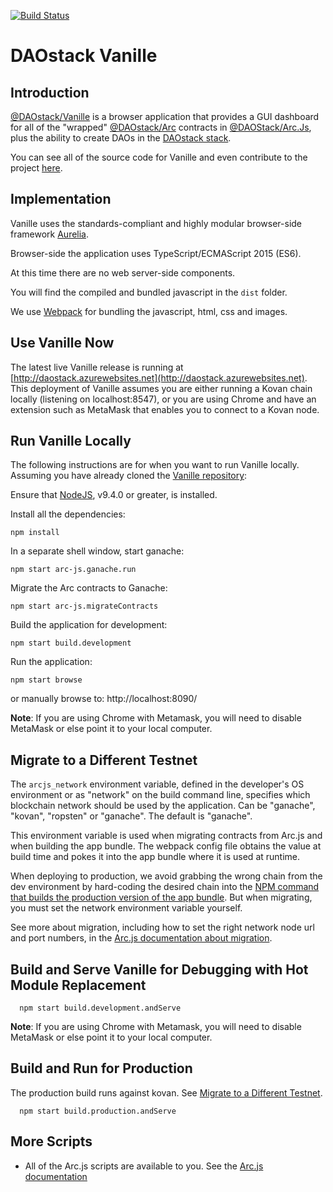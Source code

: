 [![Build Status](https://api.travis-ci.org/daostack/vanille.svg?branch=master)](https://travis-ci.org/daostack/vanille)

# DAOstack Vanille

## Introduction

[@DAOstack/Vanille](https://github.com/daostack/vanille) is a browser application that provides a GUI dashboard for all of the "wrapped" [@DAOstack/Arc](https://github.com/daostack/arc.js) contracts in [@DAOStack/Arc.Js](https://github.com/daostack/arc.js), plus the ability to create DAOs in the [DAOstack stack](https://daostack.io).

You can see all of the source code for Vanille and even contribute to the project [here](https://github.com/daostack/vanille).

## Implementation
Vanille uses the standards-compliant and highly modular browser-side framework [Aurelia](http://aurelia.io).

Browser-side the application uses TypeScript/ECMAScript 2015 (ES6).

At this time there are no web server-side components.

You will find the compiled and bundled javascript in the `dist` folder.

We use [Webpack](https://webpack.js.org/) for bundling the javascript, html, css and images.

## Use Vanille Now

The latest live Vanille release is running at [http://daostack.azurewebsites.net](http://daostack.azurewebsites.net). This deployment of Vanille assumes you are either running a Kovan chain locally (listening on localhost:8547), or you are using Chrome and have an extension such as MetaMask that enables you to connect to a Kovan node.

## Run Vanille Locally

The following instructions are for when you want to run Vanille locally.  Assuming you have already cloned the [Vanille repository](https://github.com/daostack/vanille):

Ensure that [NodeJS](https://nodejs.org/), v9.4.0 or greater, is installed.

Install all the dependencies:

```shell
npm install
```

In a separate shell window, start ganache:

```script
npm start arc-js.ganache.run
```

Migrate the Arc contracts to Ganache:

```script
npm start arc-js.migrateContracts
```

Build the application for development:

```script
npm start build.development
```

Run the application:

```shell
npm start browse
```

or manually browse to: http://localhost:8090/

**Note**: If you are using Chrome with Metamask, you will need to disable MetaMask or else point it to your local computer.

<a name="whichChain"></a>
## Migrate to a Different Testnet

The `arcjs_network` environment variable, defined in the developer's OS environment or as "network" on the build command line, specifies which blockchain network should be used by the application. Can be "ganache", "kovan", "ropsten" or "ganache".  The default is "ganache".

This environment variable is used when migrating contracts from Arc.js and when building the app bundle. The webpack config file obtains the value at build time and pokes it into the app bundle where it is used at runtime.

When deploying to production, we avoid grabbing the wrong chain from the dev environment by hard-coding the desired chain into the [NPM command that builds the production version of the app bundle](README#production).  But when migrating, you must set the network environment variable yourself.

See more about migration, including how to set the right network node url and port numbers, in the [Arc.js documentation about migration](https://daostack.github.io/arc.js/Migration/).

## Build and Serve Vanille for Debugging with Hot Module Replacement

```shell
  npm start build.development.andServe
```

**Note**: If you are using Chrome with Metamask, you will need to disable MetaMask or else point it to your local computer.

<a name="production"></a>
## Build and Run for Production

The production build runs against kovan. See [Migrate to a Different Testnet](README#whichChain).

```shell
  npm start build.production.andServe
```

## More Scripts

- All of the Arc.js scripts are available to you. See the [Arc.js documentation](https://daostack.github.io/arc.js/Scripts)
